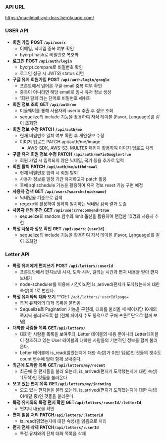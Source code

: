 ### **API URL**

https://maeilmail-api-docs.herokuapp.com/

### **USER API**

- **회원 가입** **POST `/api/users`**
    - 이메일, 닉네임 중복 여부 확인
    - bycrpt.hash로 비밀번호 복호화
- **로그인** **POST `/api/auth/login`**
    - bycrpt.compare로 비밀번호 확인
    - 로그인 성공 시 JWT와 status 리턴
- **구글 유저 회원가입** **POST `/api/auth/login/google`**
    - 프론트에서 넘어온 구글 email 중복 여부 확인
    - 중복이 아니라면 해당 email로 임시 유저 정보 생성
    - ‘회원 탈퇴’라는 단어로 비밀번호 해쉬화
- **회원 정보 조회** **GET `/api/auth/me`**
    - 미들웨어를 통해 사용자의 userId 추출 후 정보 조회
    - sequelize의 include 기능을 활용하여 자식 테이블 (Favor, Language)를 같이 조회함
- **회원 정보 수정** **PATCH `/api/auth/me`**
    - 현재 비밀번호 일치 여부 확인 후 개인정보 수정
    - 이미지 업로드 PATCH api/auth/me/image
        - AWS-SDK, AWS-S3, MULTER 패키지 활용하여 이미지 업로드 처리
- **구글 유저 회원 정보 수정** **PATCH `/api/auth/me?isGoogle=true`**
    - 회원 가입 시 입력되지 않은 닉네임, 국가 등을 추가로 입력
- **회원 탈퇴** **PATCH `/api/auth/me/withdrawal`**
    - 현재 비밀번호 입력 시 회원 탈퇴
    - 사용자 정보를 일정 기간 유지하고자 patch 활용
    - 후에 sql schedule 기능을 활용하여 유저 정보 reset 기능 구현 예정
- **사용자 검색** **GET `/api/users?search={nickname}`**
    - 닉네임을 기준으로 검색
    - regexp을 활용하여 정확히 일치하는 닉네임 검색 결과 도출
- **사용자 랜덤 추천** **GET `/api/users?recommend=true`**
    - sequelize의 random 함수와 limit 옵션을 활용하여 랜덤한 10명의 사용자 추천
- **특정 사용자 정보 확인** **GET `/api/users:{userId}`**
    - sequelize의 include 기능을 활용하여 자식 테이블 (Favor, Language)를 같이 조회함
    

### Letter **API**

- **특정 유저에게 편지쓰기** **POST `/api/letters/:userId`**
    - 프론트단에서 편지보낸 시각, 도착 시각, 걸리는 시간과 편지 내용을 받아 편지 보내기
    - node-scheduler를 이용해 시간이되면 is_arrived(편지가 도착했는지에 대한 속성)이 1로 변한다.
- **특정 유저와의 대화 보기** **GET `/api/letters/:userId?page=`
    - 특정 유저와의 대화 목록을 불러옴
    - Sequelize로 Pagination 기능을 구현해, 대화를 불러올 때 페이지당 10개의 쪽지씩 불러오도록 함 (전체 페이지 수도 동적으로 구해 프론트단으로 함께 보냄)
- **대화한 사람들 목록** **GET`/api/letters/`**
    - 대화한 사람들 목록을 보여주되, Letter 테이블의 내용 뿐아니라 Letter테이블이 참조하고 있는 User 테이블의 대화한 사람들의 기본적인 정보를 함께 불러온다.
    - Letter 테이블에 is_read(읽었는지에 대한 속성)가 0(안 읽음)인 것들의 갯수도 count 변수에 담아 함께 보내준다.
- **최근에 도착한 목록** **GET`/api/letters/my/recent`**
    - 최근에 온 편지들을 불러 오는데, is_arrived(편지가 도착했는지에 대한 속성) 1(도착)인 것들을 불러온다
- **오고 있는 편지 목록** **GET`/api/letters/my/incoming`**
    - 오고 있는 편지들을 불러 오는데, is_arrived(편지가 도착했는지에 대한 속성) 0(배달 중)인 것들을 불러온다.
- **특정 유저와의 특정 편지 확인** **GET`/api/letters/:userId/:letterId`**
    - 편지의 내용을 확인
- **편지 읽음 처리** **PATCH`/api/letters/:letterId`**
    - is_read(읽었는지에 대한 속성)을 읽음으로 처리
- **편지 전체 삭제** **PATCH`/api/letters/:userId`**
    - 특정 유저와의 전체 대화 목록을 삭제
